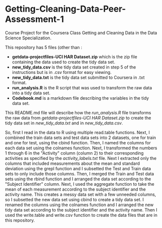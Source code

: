 # Getting-Cleaning-Data-Peer-Assessment-1
Course Project for the Coursera Class Getting and Cleaning Data in the Data Science Specialization.

This repository has 5 files (other than :

-  **getdata-projectfiles-UCI HAR Dataset.zip** which is the zip file containing the data used to create the tidy data set.
-  **new_tidy_data.csv** is the tidy data set created in step 5 of the instructions but is in .csv format for easy viewing.
-  **new_tidy_data.txt** is the tidy data set submitted to Coursera in .txt format.
-  **run_analysis.R** is the R script that was used to transform the raw data into a tidy data set.
-  **Codebook.md** is a markdown file describing the variables in the tidy data set.

This README.md file will describe how the *run_analysis.R* file transforms the raw data from *getdata-projectfiles-UCI HAR Dataset.zip* to create the tidy data set in *new_tidy_data.txt* and in *new_tidy_data.csv*.

So, first I read in the data to R using multiple read.table functions.  Next, I combined the train data sets and test data sets into 2 datasets, one for train and one for test, using the cbind function.  Then, I named the columns for each data set using the colnames function.  Next, I transformed the numbers 1 through 6 in the "Activity" column (column 2) to their corresponding activities as specified by the *activity_labels.txt* file.  Next I extracted only the columns that included measurements about the mean and standard deviation using the grepl function and I subsetted the Test and Train data sets to only include those columns.  Then, I merged the Train and Test data sets using the rbind function and I arranged the data set according to the "Subject Identifier" column.  Next, I used the aggregate function to take the mean of each measurement according to the subject identifier and the activity name.  This creates a messy data set with a few unneeded columns, so I subsetted the new data set using cbind to create a tidy data set.  I renamed the columns using the colnames function and I arranged the new tidy data set according to the subject identifier and the activity name.  Then I used the write.table and write.csv function to create the data files that are in this repository.
